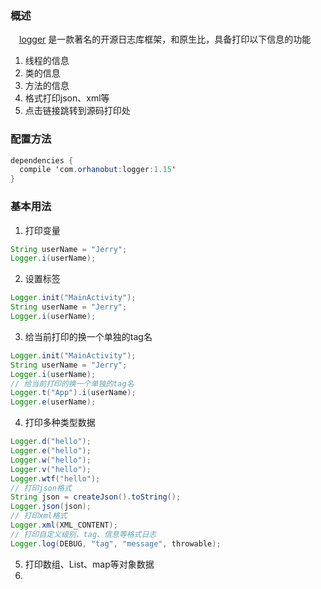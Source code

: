 ### 概述
　[logger][1] 是一款著名的开源日志库框架，和原生比，具备打印以下信息的功能
 
 1. 线程的信息
 2. 类的信息
 3. 方法的信息
 4. 格式打印json、xml等
 5. 点击链接跳转到源码打印处

### 配置方法

``` java
dependencies {
  compile 'com.orhanobut:logger:1.15'
}
```

### 基本用法

 1. 打印变量

``` java
String userName = "Jerry";
Logger.i(userName);
```

 2. 设置标签
 ``` java
Logger.init("MainActivity");
String userName = "Jerry";
Logger.i(userName);
```
 3. 给当前打印的换一个单独的tag名
 
``` java
Logger.init("MainActivity");
String userName = "Jerry";
Logger.i(userName);
// 给当前打印的换一个单独的tag名
Logger.t("App").i(userName);
Logger.e(userName);
```

 4. 打印多种类型数据

``` java
Logger.d("hello");
Logger.e("hello");
Logger.w("hello");
Logger.v("hello");
Logger.wtf("hello");
// 打印json格式
String json = createJson().toString();
Logger.json(json);
// 打印xml格式
Logger.xml(XML_CONTENT);
// 打印自定义级别、tag、信息等格式日志
Logger.log(DEBUG, "tag", "message", throwable);
```
 
 5. 打印数组、List、map等对象数据
 6. 

  [1]: https://github.com/orhanobut/logger